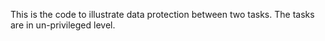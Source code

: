 This is the code to illustrate data protection between two tasks. The tasks are in un-privileged level.
